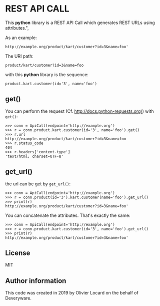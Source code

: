 # REST API CALL

This **python** library is a REST API Call which generates REST URLs using attributes.",

As an example:

    http://example.org/product/kart/customer?id=3&name=foo'

The URI path:

    product/kart/customer?id=3&name=foo

with this **python** library is the sequence:

    product.kart.customer(id='3', name='foo')

## get()

You can perform the request (Cf. http://docs.python-requests.org/) with `get()`:

    >>> conn = ApiCall(endpoint='http://example.org')
    >>> r = conn.product.kart.customer(id='3', name='foo').get()
    >>> r.url
    http://example.org/product/kart/customer?id=3&name=foo
    >>> r.status_code
    404
    >>> r.headers['content-type']
    'text/html; charset=UTF-8'

## get_url()

the url can be get by `get_url()`:

    >>> conn = ApiCall(endpoint='http://example.org')
    >>> r = conn.product(id='3').kart.customer(name='foo').get_url()
    >>> print(r)
    http://example.org/product/kart/customer?id=3&name=foo'

You can concatenate the attributes. That's exactly the same:

    >>> conn = ApiCall(endpoint='http://example.org')
    >>> r = conn.product.kart.customer(id='3', name='foo').get_url()
    >>> print(r)
    http://example.org/product/kart/customer?id=3&name=foo'


## License

MIT

## Author information

This code was created in 2019 by Olivier Locard on the behalf of Deveryware.
